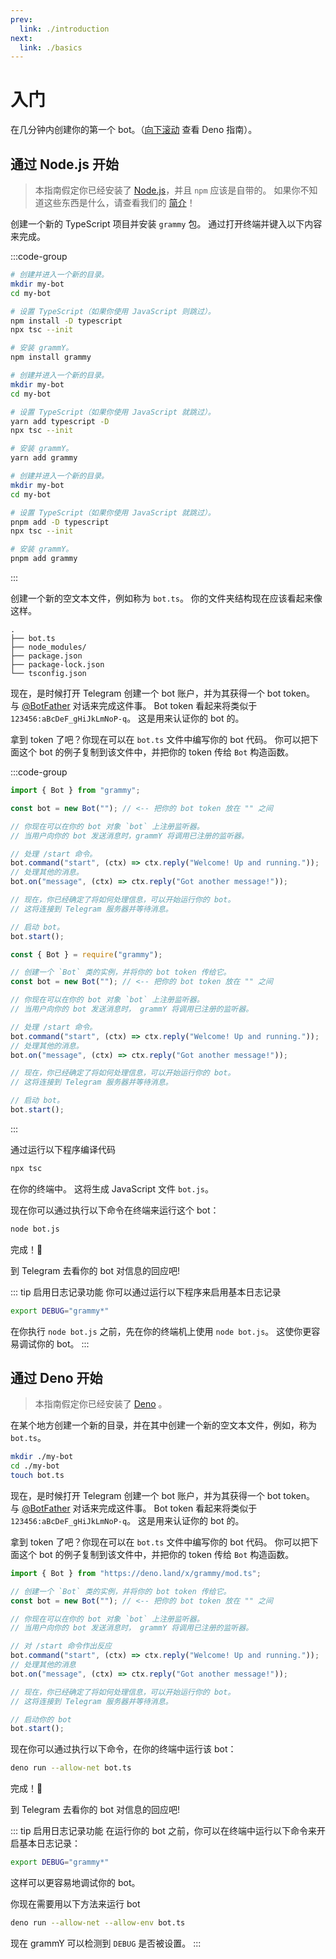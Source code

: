 ```yaml
---
prev:
  link: ./introduction
next:
  link: ./basics
---
```


# 入门

在几分钟内创建你的第一个 bot。（[向下滚动](#通过-deno-开始) 查看 Deno 指南）。

## 通过 Node.js 开始

> 本指南假定你已经安装了 [Node.js](https://nodejs.org)，并且 `npm` 应该是自带的。
> 如果你不知道这些东西是什么，请查看我们的 [简介](./introduction)！

创建一个新的 TypeScript 项目并安装 `grammy` 包。
通过打开终端并键入以下内容来完成。

:::code-group

```sh [npm]
# 创建并进入一个新的目录。
mkdir my-bot
cd my-bot

# 设置 TypeScript（如果你使用 JavaScript 则跳过）。
npm install -D typescript
npx tsc --init

# 安装 grammY。
npm install grammy
```

```sh [Yarn]
# 创建并进入一个新的目录。
mkdir my-bot
cd my-bot

# 设置 TypeScript（如果你使用 JavaScript 就跳过）。
yarn add typescript -D
npx tsc --init

# 安装 grammY。
yarn add grammy
```

```sh
# 创建并进入一个新的目录。
mkdir my-bot
cd my-bot

# 设置 TypeScript（如果你使用 JavaScript 就跳过）。
pnpm add -D typescript
npx tsc --init

# 安装 grammY。
pnpm add grammy
```

:::

创建一个新的空文本文件，例如称为 `bot.ts`。
你的文件夹结构现在应该看起来像这样。

```txt:no-line-numbers
.
├── bot.ts
├── node_modules/
├── package.json
├── package-lock.json
└── tsconfig.json
```

现在，是时候打开 Telegram 创建一个 bot 账户，并为其获得一个 bot token。
与 [@BotFather](https://t.me/BotFather) 对话来完成这件事。
Bot token 看起来将类似于 `123456:aBcDeF_gHiJkLmNoP-q`。
这是用来认证你的 bot 的。

拿到 token 了吧？你现在可以在 `bot.ts` 文件中编写你的 bot 代码。
你可以把下面这个 bot 的例子复制到该文件中，并把你的 token 传给 `Bot` 构造函数。

:::code-group

```ts [TypeScript]
import { Bot } from "grammy";

const bot = new Bot(""); // <-- 把你的 bot token 放在 "" 之间

// 你现在可以在你的 bot 对象 `bot` 上注册监听器。
// 当用户向你的 bot 发送消息时，grammY 将调用已注册的监听器。

// 处理 /start 命令。
bot.command("start", (ctx) => ctx.reply("Welcome! Up and running."));
// 处理其他的消息。
bot.on("message", (ctx) => ctx.reply("Got another message!"));

// 现在，你已经确定了将如何处理信息，可以开始运行你的 bot。
// 这将连接到 Telegram 服务器并等待消息。

// 启动 bot。
bot.start();
```

```js [JavaScript]
const { Bot } = require("grammy");

// 创建一个 `Bot` 类的实例，并将你的 bot token 传给它。
const bot = new Bot(""); // <-- 把你的 bot token 放在 "" 之间

// 你现在可以在你的 bot 对象 `bot` 上注册监听器。
// 当用户向你的 bot 发送消息时， grammY 将调用已注册的监听器。

// 处理 /start 命令。
bot.command("start", (ctx) => ctx.reply("Welcome! Up and running."));
// 处理其他的消息。
bot.on("message", (ctx) => ctx.reply("Got another message!"));

// 现在，你已经确定了将如何处理信息，可以开始运行你的 bot。
// 这将连接到 Telegram 服务器并等待消息。

// 启动 bot。
bot.start();
```

:::

通过运行以下程序编译代码

```sh
npx tsc
```

在你的终端中。
这将生成 JavaScript 文件 `bot.js`。

现在你可以通过执行以下命令在终端来运行这个 bot：

```sh
node bot.js
```

完成！:tada:

到 Telegram 去看你的 bot 对信息的回应吧!

::: tip 启用日志记录功能
你可以通过运行以下程序来启用基本日志记录

```sh
export DEBUG="grammy*"
```

在你执行 `node bot.js` 之前，先在你的终端机上使用 `node bot.js`。
这使你更容易调试你的 bot。
:::

## 通过 Deno 开始

> 本指南假定你已经安装了 [Deno](https://deno.com/runtime) 。

在某个地方创建一个新的目录，并在其中创建一个新的空文本文件，例如，称为 `bot.ts`。

```sh
mkdir ./my-bot
cd ./my-bot
touch bot.ts
```

现在，是时候打开 Telegram 创建一个 bot 账户，并为其获得一个 bot token。
与 [@BotFather](https://t.me/BotFather) 对话来完成这件事。
Bot token 看起来将类似于 `123456:aBcDeF_gHiJkLmNoP-q`。
这是用来认证你的 bot 的。

拿到 token 了吧？你现在可以在 `bot.ts` 文件中编写你的 bot 代码。
你可以把下面这个 bot 的例子复制到该文件中，并把你的 token 传给 `Bot` 构造函数。

```ts
import { Bot } from "https://deno.land/x/grammy/mod.ts";

// 创建一个 `Bot` 类的实例，并将你的 bot token 传给它。
const bot = new Bot(""); // <-- 把你的 bot token 放在 "" 之间

// 你现在可以在你的 bot 对象 `bot` 上注册监听器。
// 当用户向你的 bot 发送消息时， grammY 将调用已注册的监听器。

// 对 /start 命令作出反应
bot.command("start", (ctx) => ctx.reply("Welcome! Up and running."));
// 处理其他的消息
bot.on("message", (ctx) => ctx.reply("Got another message!"));

// 现在，你已经确定了将如何处理信息，可以开始运行你的 bot。
// 这将连接到 Telegram 服务器并等待消息。

// 启动你的 bot
bot.start();
```

现在你可以通过执行以下命令，在你的终端中运行该 bot：

```sh
deno run --allow-net bot.ts
```

完成！:tada:

到 Telegram 去看你的 bot 对信息的回应吧!

::: tip 启用日志记录功能
在运行你的 bot 之前，你可以在终端中运行以下命令来开启基本日志记录：

```sh
export DEBUG="grammy*"
```

这样可以更容易地调试你的 bot。

你现在需要用以下方法来运行 bot

```sh
deno run --allow-net --allow-env bot.ts
```

现在 grammY 可以检测到 `DEBUG` 是否被设置。
:::
